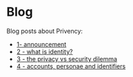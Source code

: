 # Blog

Blog posts about Privency:

- [1- announcement](./0001-announcement.md)
- [2 - what is identity?](./0002-what-is-identity.md)
- [3 - the privacy vs security dilemma](./0003-privacy-vs-security.md)
- [4 - accounts, personae and identifiers](./0004-account-persona-identifier.md)
